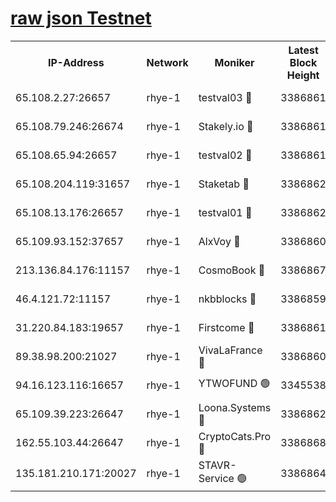 
[raw json Testnet](https://rpc-check.quickt.stavr.tech/quickt/rpc-quickt-result.json)
=


<table><tr><th>IP-Address</th><th>Network</th><th>Moniker</th><th>Latest Block Height</th><th>Earliest Block Height</th><th>Catching Up</th><th>Voting Power</th><th>Scan Time</th></tr><tr><td>65.108.2.27:26657</td><td>rhye-1</td><td>testval03 🔴</td><td>3386861</td><td>1</td><td>False</td><td>5002050</td><td>2023-11-30T06:08:30.825264641UTC</td></tr><tr><td>65.108.79.246:26674</td><td>rhye-1</td><td>Stakely.io 🔴</td><td>3386861</td><td>1</td><td>False</td><td>10</td><td>2023-11-30T06:08:33.192218386UTC</td></tr><tr><td>65.108.65.94:26657</td><td>rhye-1</td><td>testval02 🔴</td><td>3386861</td><td>1</td><td>False</td><td>5002050</td><td>2023-11-30T06:08:33.563445723UTC</td></tr><tr><td>65.108.204.119:31657</td><td>rhye-1</td><td>Staketab 🔴</td><td>3386862</td><td>1</td><td>False</td><td>9900</td><td>2023-11-30T06:08:36.333958088UTC</td></tr><tr><td>65.108.13.176:26657</td><td>rhye-1</td><td>testval01 🔴</td><td>3386862</td><td>1</td><td>False</td><td>9582010</td><td>2023-11-30T06:08:36.670160997UTC</td></tr><tr><td>65.109.93.152:37657</td><td>rhye-1</td><td>AlxVoy 🔴</td><td>3386860</td><td>433101</td><td>False</td><td>92921</td><td>2023-11-30T06:08:27.770551220UTC</td></tr><tr><td>213.136.84.176:11157</td><td>rhye-1</td><td>CosmoBook 🔴</td><td>3386867</td><td>1674001</td><td>False</td><td>1528057</td><td>2023-11-30T06:09:02.066482897UTC</td></tr><tr><td>46.4.121.72:11157</td><td>rhye-1</td><td>nkbblocks 🔴</td><td>3386859</td><td>1781001</td><td>False</td><td>81901</td><td>2023-11-30T06:08:18.782639725UTC</td></tr><tr><td>31.220.84.183:19657</td><td>rhye-1</td><td>Firstcome 🔴</td><td>3386861</td><td>2731501</td><td>False</td><td>732206</td><td>2023-11-30T06:08:30.495232808UTC</td></tr><tr><td>89.38.98.200:21027</td><td>rhye-1</td><td>VivaLaFrance 🔴</td><td>3386860</td><td>2863001</td><td>False</td><td>10000</td><td>2023-11-30T06:08:25.373162674UTC</td></tr><tr><td>94.16.123.116:16657</td><td>rhye-1</td><td>YTWOFUND 🟢</td><td>3345538</td><td>3089301</td><td>False</td><td>0</td><td>2023-11-30T06:09:04.503082571UTC</td></tr><tr><td>65.109.39.223:26647</td><td>rhye-1</td><td>Loona.Systems 🔴</td><td>3386862</td><td>3287001</td><td>False</td><td>9949</td><td>2023-11-30T06:08:35.955671123UTC</td></tr><tr><td>162.55.103.44:26647</td><td>rhye-1</td><td>CryptoCats.Pro 🔴</td><td>3386868</td><td>3287001</td><td>False</td><td>9999</td><td>2023-11-30T06:09:06.833652136UTC</td></tr><tr><td>135.181.210.171:20027</td><td>rhye-1</td><td>STAVR-Service 🟢</td><td>3386864</td><td>3385501</td><td>False</td><td>0</td><td>2023-11-30T06:08:45.332008358UTC</td></tr></table>
